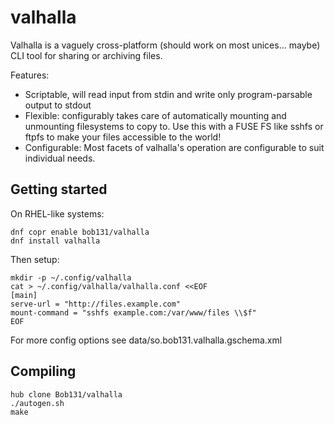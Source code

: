 valhalla
===

Valhalla is a vaguely cross-platform (should work on most unices... maybe) CLI
tool for sharing or archiving files.

Features:
* Scriptable, will read input from stdin and write only program-parsable output
  to stdout
* Flexible: configurably takes care of automatically mounting and unmounting
  filesystems to copy to. Use this with a FUSE FS like sshfs or ftpfs to make
  your files accessible to the world!
* Configurable: Most facets of valhalla's operation are configurable to suit
  individual needs.

## Getting started

On RHEL-like systems:

```
dnf copr enable bob131/valhalla
dnf install valhalla
```

Then setup:
```
mkdir -p ~/.config/valhalla
cat > ~/.config/valhalla/valhalla.conf <<EOF
[main]
serve-url = "http://files.example.com"
mount-command = "sshfs example.com:/var/www/files \\$f"
EOF
```
For more config options see data/so.bob131.valhalla.gschema.xml

## Compiling

```
hub clone Bob131/valhalla
./autogen.sh
make
```

